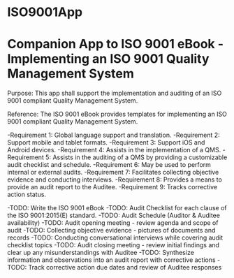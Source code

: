 # ISO9001App
# Companion App to ISO 9001 eBook - Implementing an ISO 9001 Quality Management System

Purpose: This app shall support the implementation and auditing of an ISO 9001 compliant Quality Management System.

Reference: The ISO 9001 eBook provides templates for implementing an ISO 9001 compliant Quality Management System.

-Requirement 1: Global language support and translation.
-Requirement 2: Support mobile and tablet formats.
-Requirement 3: Support iOS and Android devices.
-Requirement 4: Assists in the implementation of a QMS.
-Requirement 5: Assists in the auditing of a QMS by providing a customizable audit checklist and schedule.
-Requirement 6: May be used to perform internal or external audits.
-Requirement 7: Facilitates collecting objective evidence and conducting interviews.
-Requirement 8: Provides a means to provide an audit report to the Auditee.
-Requirement 9: Tracks corrective action status.

-TODO: Write the ISO 9001 eBook
-TODO: Audit Checklist for each clause of the ISO 9001:2015(E) standard.
-TODO: Audit Schedule (Auditor & Auditee availability)
-TODO: Audit opening meeting - review agenda and scope of audit
-TODO: Collecting objective evidence - pictures of documents and records
-TODO: Conducting conversational interviews while covering audit checklist topics
-TODO: Audit closing meeting - review initial findings and clear up any misunderstandings with Auditee
-TODO: Synthesize information and observations into an audit report with corrective actions
-TODO: Track corrective action due dates and review of Auditee responses

